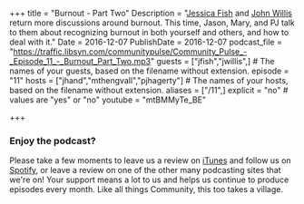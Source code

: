 +++
title = "Burnout - Part Two"
Description = "[Jessica Fish](https://twitter.com/fishica) and [John Willis](https://twitter.com/botchagalupe) return more discussions around burnout. This time, Jason, Mary, and PJ talk to them about recognizing burnout in both yourself and others, and how to deal with it."
Date = 2016-12-07
PublishDate = 2016-12-07
podcast_file = "https://traffic.libsyn.com/communitypulse/Community_Pulse_-_Episode_11_-_Burnout_Part_Two.mp3"
guests = ["jfish","jwillis",] # The names of your guests, based on the filename without extension.
episode = "11"
hosts = ["jhand","mthengvall","pjhagerty"] # The names of your hosts, based on the filename without extension.
aliases = ["/11",]
explicit = "no" # values are "yes" or "no"
youtube = "mtBMMyTe_BE"

+++

### Enjoy the podcast?
Please take a few moments to leave us a review on [iTunes](https://itunes.apple.com/us/podcast/community-pulse/id1218368182?mt=2) and follow us on [Spotify](https://open.spotify.com/show/3I7g5WfMSgpWu38zZMjet?si=565TMb81SaWwrJYbAIeOxQ), or leave a review on one of the other many podcasting sites that we're on! Your support means a lot to us and helps us continue to produce episodes every month. Like all things Community, this too takes a village.

